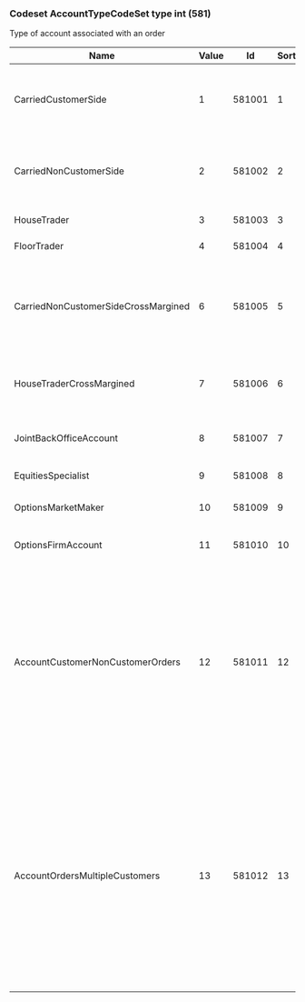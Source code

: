 ### Codeset AccountTypeCodeSet type int (581)

Type of account associated with an order

| Name                                | Value | Id     | Sort | Synopsis                                                               | Elaboration                                                                                                                               |
|-------------------------------------|-------|--------|------|------------------------------------------------------------------------|-------------------------------------------------------------------------------------------------------------------------------|
| CarriedCustomerSide                 | 1     | 581001 | 1    | Account is carried on customer side of the books                       |                                                                                                                                |
| CarriedNonCustomerSide              | 2     | 581002 | 2    | Account is carried on non-customer side of books                       |                                                                                                                                |
| HouseTrader                         | 3     | 581003 | 3    | House Trader                                                           |                                                                                                                                |
| FloorTrader                         | 4     | 581004 | 4    | Floor Trader                                                           |                                                                                                                                |
| CarriedNonCustomerSideCrossMargined | 6     | 581005 | 5    | Account is carried on non-customer side of books and is cross margined |                                                                                                                                |
| HouseTraderCrossMargined            | 7     | 581006 | 6    | Account is house trader and is cross margined                          |                                                                                                                                |
| JointBackOfficeAccount              | 8     | 581007 | 7    | Joint back office account (JBO)                                        |                                                                                                                                |
| EquitiesSpecialist                  | 9     | 581008 | 8    | Equities specialist                                                    |                                                                                                                                |
| OptionsMarketMaker                  | 10    | 581009 | 9    | Options market maker                                                   |                                                                                                                                |
| OptionsFirmAccount                  | 11    | 581010 | 10   | Options firm account                                                   |                                                                                                                                |
| AccountCustomerNonCustomerOrders    | 12    | 581011 | 12   | Account for customer and non-customer orders                           | Account aggregates orders from customers and non-customers./P/In the context of IIROC UMIR this account type can be used for bundled orders (BU), i.e. orders including client, non-client and principal orders.                               |
| AccountOrdersMultipleCustomers      | 13    | 581012 | 13   | Account for orders from multiple customers                             | Account aggregates orders from multiple customers./P/In the context of IIROC UMIR this account type can be used for multiple client orders (MC), i.e. orders including orders from more than one client but no principal or non-client orders. |

